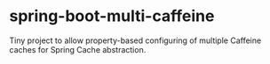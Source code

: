 # spring-boot-multi-caffeine
Tiny project to allow property-based configuring of multiple Caffeine caches for Spring Cache abstraction.
